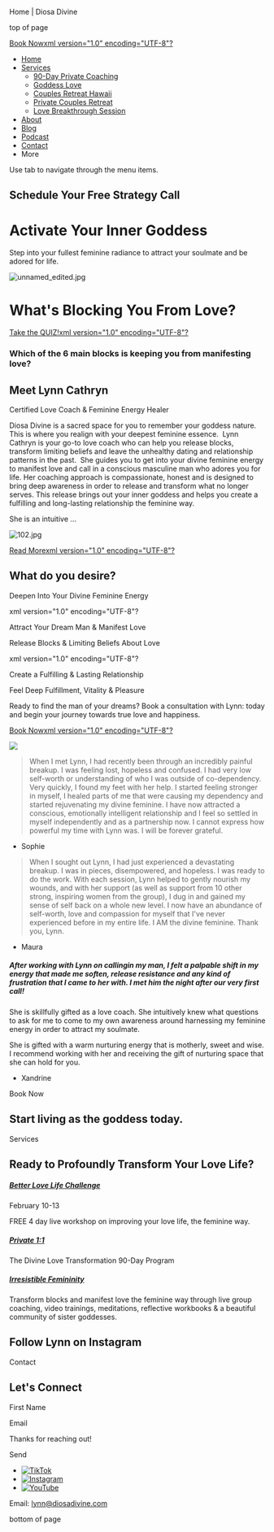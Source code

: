 Home | Diosa Divine









top of page

[Book Nowxml version="1.0" encoding="UTF-8"?](https://calendly.com/lynn-cathryn/discovery)

* [Home](https://www.diosadivine.com)
* [Services](https://www.diosadivine.com)
  + [90-Day Private Coaching](https://www.diosadivine.com/copy-of-90-day-private-coaching)
  + [Goddess Love](https://www.diosadivine.com/copy-of-goddess-love)
  + [Couples Retreat Hawaii](https://www.diosadivine.com/couples-retreat)
  + [Private Couples Retreat](https://www.diosadivine.com/private-couples-retreat)
  + [Love Breakthrough Session](https://www.diosadivine.com/copy-of-love-breakthrough-session)
* [About](https://www.diosadivine.com/plans)
* [Blog](https://www.diosadivine.com/blog)
* [Podcast](https://www.diosadivine.com/podcast)
* [Contact](https://www.diosadivine.com)
* More

Use tab to navigate through the menu items.

Schedule Your Free Strategy Call
--------------------------------

Activate Your Inner Goddess
===========================

Step into your fullest feminine radiance to attract your soulmate and be adored for life.

![unnamed_edited.jpg](https://static.wixstatic.com/media/0700c8_0bae151c40e84c21a4eea4cae5cbd0c2~mv2.jpg/v1/fill/w_123,h_79,al_c,q_80,usm_0.66_1.00_0.01,blur_2,enc_avif,quality_auto/0700c8_0bae151c40e84c21a4eea4cae5cbd0c2~mv2.jpg)

What's Blocking You From Love?
==============================

[Take the QUIZ!xml version="1.0" encoding="UTF-8"?](https://opinionstage.com/page/0d454a3b-634a-49cd-89ba-d2fedace5cfe)

### Which of the 6 main blocks is keeping you from manifesting love?

Meet Lynn Cathryn
-----------------

Certified Love Coach & Feminine Energy Healer

Diosa Divine is a sacred space for you to remember your goddess nature. This is where you realign with your deepest feminine essence.  Lynn Cathryn is your go-to love coach who can help you release blocks, transform limiting beliefs and leave the unhealthy dating and relationship patterns in the past.  She guides you to get into your divine feminine energy to manifest love and call in a conscious masculine man who adores you for life. Her coaching approach is compassionate, honest and is designed to bring deep awareness in order to release and transform what no longer serves. This release brings out your inner goddess and helps you create a fulfilling and long-lasting relationship the feminine way. 

She is an intuitive ...

![102.jpg](https://static.wixstatic.com/media/0700c8_16dacbe10bca445aaf2b159f9a2f60a1~mv2.jpg/v1/crop/x_1495,y_36,w_1486,h_1995/fill/w_416,h_559,al_c,q_80,usm_0.66_1.00_0.01,enc_avif,quality_auto/102.jpg)

[Read Morexml version="1.0" encoding="UTF-8"?](https://www.diosadivine.com/plans)

What do you desire?
-------------------

Deepen Into Your Divine Feminine Energy

xml version="1.0" encoding="UTF-8"?

Attract Your Dream Man & Manifest Love

Release Blocks & Limiting Beliefs About Love

xml version="1.0" encoding="UTF-8"?

Create a Fulfilling & Lasting Relationship

Feel Deep Fulfillment, Vitality & Pleasure

Ready to find the man of your dreams? Book a consultation with Lynn: today and begin your journey towards true love and happiness.

[Book Nowxml version="1.0" encoding="UTF-8"?](https://calendly.com/lynn-cathryn/discovery)

![](https://static.wixstatic.com/media/0700c8_6571fce4d80f454e927854919cdde45f~mv2.jpg/v1/fill/w_147,h_103,al_c,q_80,usm_0.66_1.00_0.01,blur_2,enc_avif,quality_auto/0700c8_6571fce4d80f454e927854919cdde45f~mv2.jpg)

> When I met Lynn, I had recently been through an incredibly painful breakup. I was feeling lost, hopeless and confused. I had very low self-worth or understanding of who I was outside of co-dependency. Very quickly, I found my feet with her help. I started feeling stronger in myself, I healed parts of me that were causing my dependency and started rejuvenating my divine feminine. I have now attracted a conscious, emotionally intelligent relationship and I feel so settled in myself independently and as a partnership now. I cannot express how powerful my time with Lynn was. I will be forever grateful.

- Sophie

> When I sought out Lynn, I had just experienced a devastating breakup. I was in pieces, disempowered, and hopeless. I was ready to do the work. With each session, Lynn helped to gently nourish my wounds, and with her support (as well as support from 10 other strong, inspiring women from the group), I dug in and gained my sense of self back on a whole new level. I now have an abundance of self-worth, love and compassion for myself that I've never experienced before in my entire life. I AM the divine feminine. Thank you, Lynn.

- Maura

##### After working with Lynn on callingin my man, I felt a palpable shift in my energy that made me soften, release resistance and any kind of frustration that I came to her with. I met him the night after our very first call!

She is skillfully gifted as a love coach. She intuitively knew what questions to ask for me to come to my own awareness around harnessing my feminine energy in order to attract my soulmate.

She is gifted with a warm nurturing energy that is motherly, sweet and wise. I recommend working with her and receiving the gift of nurturing space that she can hold for you.

- Xandrine

Book Now

Start living as the goddess today.
----------------------------------

Services

Ready to Profoundly Transform Your Love Life?
---------------------------------------------

##### [Better Love Life Challenge​](https://www.diosadivine.com/challenge-lp)

February 10-13

FREE 4 day live workshop on improving your love life, the feminine way.

##### [Private 1:1](https://www.diosadivine.com/copy-of-90-day-private-coaching)

The Divine Love Transformation 90-Day Program

##### [Irresistible Femininity](https://www.diosadivine.com/copy-of-goddess-love)

Transform blocks and manifest love the feminine way through live group coaching, video trainings, meditations, reflective workbooks & a beautiful community of sister goddesses.

Follow Lynn on Instagram
------------------------

Contact

Let's Connect
-------------

First Name

Email

Thanks for reaching out!

Send

* [![TikTok   ](https://static.wixstatic.com/media/11062b_7a80704b0d4547c4a6a39347d587411d~mv2.png/v1/fill/w_50,h_50,al_c,q_85,usm_0.66_1.00_0.01,enc_avif,quality_auto/11062b_7a80704b0d4547c4a6a39347d587411d~mv2.png)](https://www.tiktok.com/@wix?_d=secCgYIASAHKAESPgo8bJWqrWC4Nr%2BRYzP%2BVtrmkW1yv8onKe340Iy%2FTDOE1GiC5K1C6e8qw19A1ZDHAm8CRSncDs9zU2FiADwVGgA%3D&checksum=6ee3b8ed09a7b80754f53d8d9654f3607efacb929e1fe7cb2168ab163f9c106d&language=en&sec_uid=MS4wLjABAAAAYHhFoEGKGLJwnIBxd-QXc1KVcUtlG1sHpsa0HQUHGw4zmND_lFqx6z2IPJH7chg_&sec_user_id=MS4wLjABAAAAgPHZ_FdpBZBJUM3ddmqfpjOvm-vJLKHpFiyv4dstvGcgdF3_apqTw54z5V4uOXel&share_app_id=1233&share_author_id=6795533291946083333&share_link_id=830633BB-5464-41EC-A582-52B78B5041AC&tt_from=copy&u_code=dccm9a1hm10m3e&user_id=6827810298247119878&utm_campaign=client_share&utm_medium=ios&utm_source=copy&source=h5_m&_r=1)
* [![Instagram](https://static.wixstatic.com/media/8d6893330740455c96d218258a458aa4.png/v1/fill/w_50,h_50,al_c,q_85,usm_0.66_1.00_0.01,enc_avif,quality_auto/8d6893330740455c96d218258a458aa4.png)](https://www.instagram.com/wix)
* [![YouTube](https://static.wixstatic.com/media/a1b09fe8b7f04378a9fe076748ad4a6a.png/v1/fill/w_50,h_50,al_c,q_85,usm_0.66_1.00_0.01,enc_avif,quality_auto/a1b09fe8b7f04378a9fe076748ad4a6a.png)](https://www.youtube.com/user/Wix)

Email: [lynn@diosadivine.com](mailto:lynn@diosadivine.com)

bottom of page